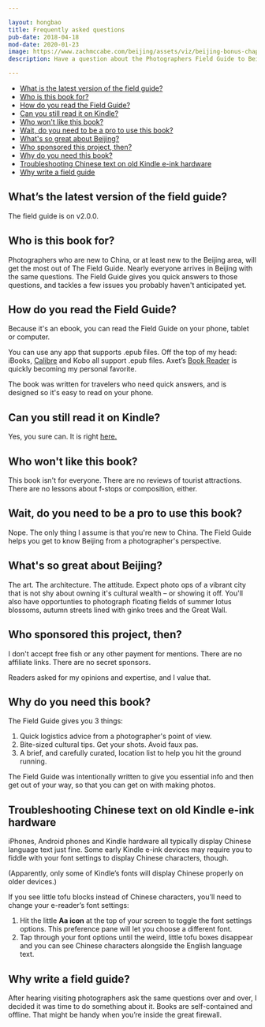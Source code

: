 ```yaml
---

layout: hongbao
title: Frequently asked questions
pub-date: 2018-04-18
mod-date: 2020-01-23
image: https://www.zachmccabe.com/beijing/assets/viz/beijing-bonus-chapter-250.png
description: Have a question about the Photographers Field Guide to Beijing? Let’s get you an answer!

---
```



* [What is the latest version of the field guide?](https://www.zachmccabe.com/beijing/faq.html#what-is-the-latest-version-of-the-field-guide)
* [Who is this book for?](https://www.zachmccabe.com/beijing/faq.html#who-is-this-book-for)
* [How do you read the Field Guide?](https://www.zachmccabe.com/beijing/faq.html#how-do-you-read-the-field-guide)
* [Can you still read it on Kindle?](https://www.zachmccabe.com/beijing/faq.html#can-you-still-read-it-on-kindle)
* [Who won't like this book?](https://www.zachmccabe.com/beijing/faq.html#who-wont-like-this-book)
* [Wait, do you need to be a pro to use this book?](https://www.zachmccabe.com/beijing/faq.html#wait-do-you-need-to-be-a-pro-to-use-this-book)
* [What's so great about Beijing?](https://www.zachmccabe.com/beijing/faq.html#whats-so-great-about-beijing)
* [Who sponsored this project, then?](https://www.zachmccabe.com/beijing/faq.html#who-sponsored-this-project-then)
* [Why do you need this book?](https://www.zachmccabe.com/beijing/faq.html#why-do-you-need-this-book)
* [Troubleshooting Chinese text on old Kindle e-ink hardware](https://www.zachmccabe.com/beijing/faq.html#troubleshooting-chinese-text-on-old-kindle-e-ink-hardware)
* [Why write a field guide](https://www.zachmccabe.com/beijing/faq.html#why-write-a-field-guide)


## What’s the latest version of the field guide?

The field guide is on v2.0.0.

<!--
BTW, you can check to see if you have the latest version by looking at the copyright page in the book, and comparing that  with the [latest release]() on Github.
-->

## Who is this book for?

Photographers who are new to China, or at least new to the Beijing area, will get the most out of The Field Guide. Nearly everyone arrives in Beijing with the same questions. The Field Guide gives you quick answers to those questions, and tackles a few issues you probably haven't anticipated yet.


## How do you read the Field Guide?

Because it's an ebook, you can read the Field Guide on your phone, tablet or computer.

You can use any app that supports .epub files. Off the top of my head: iBooks, [Calibre](https://calibre-ebook.com/) and Kobo all support .epub files. Axet’s [Book Reader](https://axet.gitlab.io/android-book-reader/) is quickly becoming my personal favorite.

The book was written for travelers who need quick answers, and is designed so it's easy to read on your phone.


## Can you still read it on Kindle?

Yes, you sure can. It is right [here.](https://www.amazon.com/Photographers-Field-Guide-Beijing-McCabe-ebook/dp/B072FVKP45/)


## Who won't like this book?

This book isn't for everyone. There are no reviews of tourist attractions. There are no lessons about f-stops or composition, either.


## Wait, do you need to be a pro to use this book?

Nope. The only thing I assume is that you're new to China. The Field Guide helps you get to know Beijing from a photographer's perspective.


## What's so great about Beijing?

The art. The architecture. The attitude. Expect photo ops of a vibrant city that is not shy about owning it's cultural wealth – or showing it off. You'll also have opportunties to photograph floating fields of summer lotus blossoms, autumn streets lined with ginko trees and the Great Wall.


## Who sponsored this project, then?

I don't accept free fish or any other payment for mentions. There are no affiliate links. There are no secret sponsors.

Readers asked for my opinions and expertise, and I value that.


## Why do you need this book?

The Field Guide gives you 3 things:

1. Quick logistics advice from a photographer's point of view.
2. Bite-sized cultural tips. Get your shots. Avoid faux pas.
3. A brief, and carefully curated, location list to help you hit the ground running.

The Field Guide was intentionally written to give you essential info and then get out of your way, so that you can get on with making photos.



## Troubleshooting Chinese text on old Kindle e-ink hardware

iPhones, Android phones and Kindle hardware all typically display Chinese language text just fine. Some early Kindle e-ink devices may require you to fiddle with your font settings to display Chinese characters, though.

(Apparently, only some of Kindle’s fonts will display Chinese properly on older devices.)

If you see little tofu blocks instead of Chinese characters, you’ll need to change your e-reader’s font settings:

 1. Hit the little **Aa icon** at the top of your screen to toggle the font settings options. This preference pane will let you choose a different font.
 2. Tap through your font options until the weird, little tofu boxes disappear and you can see Chinese characters alongside the English language text.


## Why write a field guide?

After hearing visiting photographers ask the same questions over and over, I decided it was time to do something about it. Books are self-contained and offline. That might be handy when you’re inside the great firewall.
